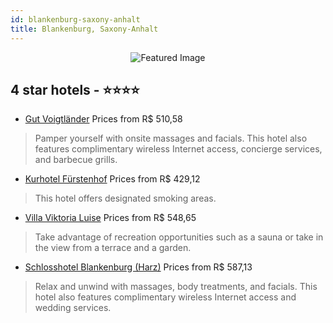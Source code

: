 ```yaml
---
id: blankenburg-saxony-anhalt
title: Blankenburg, Saxony-Anhalt
---
```


<center><img src="https://i.travelapi.com/hotels/19000000/18440000/18436200/18436151/61d5fe0b_z.jpg" alt="Featured Image" /></center>


##  4 star hotels - ⭐️⭐️⭐️⭐️

-    [Gut Voigtländer](https://us.hurb.com/hotels/blankenburg/gut-voigtlander-JNP-JP201109?cmp=18055) Prices from R$ 510,58
   > Pamper yourself with onsite massages and facials. This hotel also features complimentary wireless Internet access, concierge services, and barbecue grills.
-    [Kurhotel Fürstenhof](https://us.hurb.com/hotels/blankenburg/kurhotel-furstenhof-JNP-JP493841?cmp=18055) Prices from R$ 429,12
   > This hotel offers designated smoking areas.
-    [Villa Viktoria Luise](https://us.hurb.com/hotels/blankenburg/villa-viktoria-luise-JNP-JP478700?cmp=18055) Prices from R$ 548,65
   > Take advantage of recreation opportunities such as a sauna or take in the view from a terrace and a garden.
-    [Schlosshotel Blankenburg (Harz)](https://us.hurb.com/hotels/blankenburg/schlosshotel-blankenburg-harz-JNP-JP141032?cmp=18055) Prices from R$ 587,13
   > Relax and unwind with massages, body treatments, and facials. This hotel also features complimentary wireless Internet access and wedding services.
